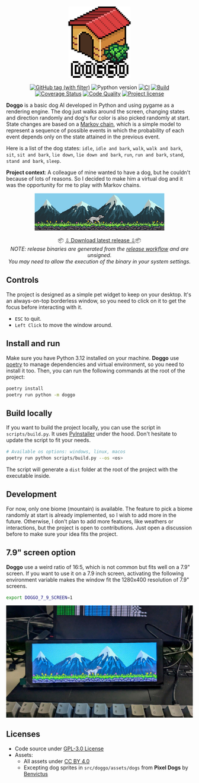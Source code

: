 <p align="center">
  <a href="#readme" align="center">
      <img alt="Until Zero - タイマー | logo" src="https://raw.githubusercontent.com/u8slvn/doggo/main/assets/splash.png">
  </a>
</p>
<p align="center">
    <a href="https://github.com/u8slvn/doggo/releases"><img alt="GitHub tag (with filter)" src="https://img.shields.io/github/v/release/u8slvn/doggo"></a>
    <img src="https://img.shields.io/badge/python-3.12-blue" alt="Pypthon version">
    <a href="https://github.com/u8slvn/doggo/actions/workflows/ci.yaml"><img src="https://img.shields.io/github/actions/workflow/status/u8slvn/doggo/ci.yaml?label=CI" alt="CI"></a>
    <a href="https://github.com/u8slvn/doggo/actions/workflows/release.yaml"><img src="https://img.shields.io/github/actions/workflow/status/u8slvn/doggo/release.yaml?label=Build" alt="Build"></a>
    <a href="https://coveralls.io/github/u8slvn/doggo?branch=main"><img src="https://coveralls.io/repos/github/u8slvn/doggo/badge.svg?branch=main" alt="Coverage Status"></a>
    <a href="https://app.codacy.com/gh/u8slvn/doggo/dashboard"><img src="https://img.shields.io/codacy/grade/359900931def4b2cba3552678519ce2e" alt="Code Quality"></a>
    <a href="https://github.com/u8slvn/doggo"><img src="https://img.shields.io/github/license/u8slvn/doggo" alt="Project license"></a>
</p>

**Doggo** is a basic dog AI developed in Python and using pygame as a rendering engine. The dog just walks around the screen, changing states and direction randomly and dog's fur color is also picked randomly at start. State changes are based on a [Markov chain](https://en.wikipedia.org/wiki/Markov_chain), which is a simple model to represent a sequence of possible events in which the probability of each event depends only on the state attained in the previous event.

Here is a list of the dog states: `idle`, `idle and bark`, `walk`, `walk and bark`, `sit`, `sit and bark`, `lie down`, `lie down and bark`, `run`, `run and bark`, `stand`, `stand and bark`, `sleep`.

**Project context**: A colleague of mine wanted to have a dog, but he couldn't because of lots of reasons. So I decided to make him a virtual dog and it was the opportunity for me to play with Markov chains.

<p align="center">
    <img alt="doggo demo" src="https://raw.githubusercontent.com/u8slvn/doggo/main/assets/demo.gif">
</p>

<p align="center">
    📦 <a href="https://github.com/u8slvn/doggo/releases">⇩ Download latest release ⇩</a>📦
    <br/>
    <i>NOTE: release binaries are generated from the <a href="https://github.com/u8slvn/doggo/actions/workflows/release.yaml">release workflow</a> and are unsigned.<br />You may need to allow the execution of the binary in your system settings.</i>
</p>

## Controls

The project is designed as a simple pet widget to keep on your desktop. It's an always-on-top borderless window, so you need to click on it to get the focus before interacting with it.

* `ESC` to quit.
* `Left Click` to move the window around.

## Install and run

Make sure you have Python 3.12 installed on your machine. **Doggo** use [poetry](https://python-poetry.org/) to manage dependencies and virtual environment, so you need to install it too. Then, you can run the following commands at the root of the project:

```bash
poetry install
poetry run python -m doggo
```

## Build locally

If you want to build the project locally, you can use the script in `scripts/build.py`. It uses [PyInstaller](https://www.pyinstaller.org/) under the hood. Don't hesitate to update the script to fit your needs.

```bash
# Available os options: windows, linux, macos
poetry run python scripts/build.py --os <os>
```

The script will generate a `dist` folder at the root of the project with the executable inside.

## Development

For now, only one biome (mountain) is available. The feature to pick a biome randomly at start is already implemented, so I wish to add more in the future. Otherwise, I don't plan to add more features, like weathers or interactions, but the project is open to contributions. Just open a discussion before to make sure your idea fits the project.


## 7.9" screen option

**Doggo** use a weird ratio of 16:5, which is not common but fits well on a 7.9" screen. If you want to use it on a 7.9 inch screen, activating the following environment variable makes the window fit the 1280x400 resolution of 7.9" screens.

```bash
export DOGGO_7_9_SCREEN=1
```

<p align="center">
    <img alt="doggo demo 7.9 screen" src="https://raw.githubusercontent.com/u8slvn/doggo/main/assets/demo-7.9-screen.jpeg">
</p>

## Licenses

* Code source under [GPL-3.0 License](https://www.gnu.org/licenses/gpl-3.0.en.html)
* Assets:
  * All assets under [CC BY 4.0](https://creativecommons.org/licenses/by/4.0/)
  * Excepting dog sprites in `src/doggo/assets/dogs` from **Pixel Dogs** by [Benvictus](https://benvictus.itch.io/pixel-dogs)

